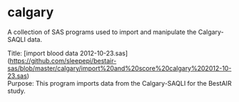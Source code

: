 calgary
======
A collection of SAS programs used to import and manipulate the Calgary-SAQLI data.

Title:    [import blood data 2012-10-23.sas] (https://github.com/sleepepi/bestair-sas/blob/master/calgary/import%20and%20score%20calgary%202012-10-23.sas)  
Purpose: This program imports data from the Calgary-SAQLI for the BestAIR study.
